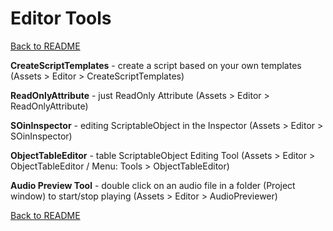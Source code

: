 # Editor Tools

[Back to README](https://github.com/MaxNzk/Magic9Magic-demo-code/blob/main/README.md)

**CreateScriptTemplates** - create a script based on your own templates (Assets > Editor > CreateScriptTemplates)

**ReadOnlyAttribute** - just ReadOnly Attribute (Assets > Editor > ReadOnlyAttribute)

**SOinInspector** - editing ScriptableObject in the Inspector (Assets > Editor > SOinInspector)

**ObjectTableEditor** - table ScriptableObject Editing Tool (Assets > Editor > ObjectTableEditor / Menu: Tools > ObjectTableEditor)

**Audio Preview Tool** - double click on an audio file in a folder (Project window) to start/stop playing (Assets > Editor > AudioPreviewer)

[Back to README](https://github.com/MaxNzk/Magic9Magic-demo-code/blob/main/README.md)
